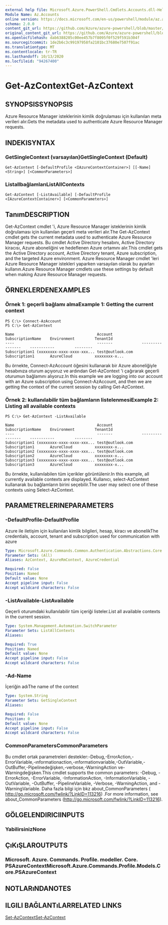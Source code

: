 ```yaml
---
external help file: Microsoft.Azure.PowerShell.Cmdlets.Accounts.dll-Help.xml
Module Name: Az.Accounts
online version: https://docs.microsoft.com/en-us/powershell/module/az.accounts/get-azcontext
schema: 2.0.0
content_git_url: https://github.com/Azure/azure-powershell/blob/master/src/Accounts/Accounts/help/Get-AzContext.md
original_content_git_url: https://github.com/Azure/azure-powershell/blob/master/src/Accounts/Accounts/help/Get-AzContext.md
ms.openlocfilehash: dab6388205c00ee457b7f8095f0f529f591b304f
ms.sourcegitcommit: 1de2b6c3c99197958fa2101bc37680e7507f91ac
ms.translationtype: MT
ms.contentlocale: tr-TR
ms.lasthandoff: 10/13/2020
ms.locfileid: "94267400"
---
```

# <span data-ttu-id="990a1-101">Get-AzContext</span><span class="sxs-lookup"><span data-stu-id="990a1-101">Get-AzContext</span></span>

## <span data-ttu-id="990a1-102">SYNOPSIS</span><span class="sxs-lookup"><span data-stu-id="990a1-102">SYNOPSIS</span></span>
<span data-ttu-id="990a1-103">Azure Resource Manager isteklerinin kimlik doğrulaması için kullanılan meta verileri alır.</span><span class="sxs-lookup"><span data-stu-id="990a1-103">Gets the metadata used to authenticate Azure Resource Manager requests.</span></span>

## <span data-ttu-id="990a1-104">INDEKI</span><span class="sxs-lookup"><span data-stu-id="990a1-104">SYNTAX</span></span>

### <span data-ttu-id="990a1-105">GetSingleContext (varsayılan)</span><span class="sxs-lookup"><span data-stu-id="990a1-105">GetSingleContext (Default)</span></span>
```
Get-AzContext [-DefaultProfile <IAzureContextContainer>] [[-Name] <String>] [<CommonParameters>]
```

### <span data-ttu-id="990a1-106">Listallbağlamları</span><span class="sxs-lookup"><span data-stu-id="990a1-106">ListAllContexts</span></span>
```
Get-AzContext [-ListAvailable] [-DefaultProfile <IAzureContextContainer>] [<CommonParameters>]
```

## <span data-ttu-id="990a1-107">Tanım</span><span class="sxs-lookup"><span data-stu-id="990a1-107">DESCRIPTION</span></span>
<span data-ttu-id="990a1-108">Get-AzContext cmdlet 'i, Azure Resource Manager isteklerinin kimlik doğrulaması için kullanılan geçerli meta verileri alır.</span><span class="sxs-lookup"><span data-stu-id="990a1-108">The Get-AzContext cmdlet gets the current metadata used to authenticate Azure Resource Manager requests.</span></span>
<span data-ttu-id="990a1-109">Bu cmdlet Active Directory hesabını, Active Directory kiracısı, Azure aboneliğini ve hedeflenen Azure ortamını alır.</span><span class="sxs-lookup"><span data-stu-id="990a1-109">This cmdlet gets the Active Directory account, Active Directory tenant, Azure subscription, and the targeted Azure environment.</span></span>
<span data-ttu-id="990a1-110">Azure Resource Manager cmdlet 'leri Azure Resource Manager istekleri yaparken varsayılan olarak bu ayarları kullanın.</span><span class="sxs-lookup"><span data-stu-id="990a1-110">Azure Resource Manager cmdlets use these settings by default when making Azure Resource Manager requests.</span></span>

## <span data-ttu-id="990a1-111">ÖRNEKLERDEN</span><span class="sxs-lookup"><span data-stu-id="990a1-111">EXAMPLES</span></span>

### <span data-ttu-id="990a1-112">Örnek 1: geçerli bağlamı alma</span><span class="sxs-lookup"><span data-stu-id="990a1-112">Example 1: Getting the current context</span></span>
```
PS C:\> Connect-AzAccount
PS C:\> Get-AzContext

Name                                     Account             SubscriptionName    Environment         TenantId
----                                     -------             ----------------    -----------         --------
Subscription1 (xxxxxxxx-xxxx-xxxx-xxx... test@outlook.com    Subscription1       AzureCloud          xxxxxxxx-x...
```

<span data-ttu-id="990a1-113">Bu örnekte, Connect-AzAccount öğesini kullanarak bir Azure aboneliğiyle hesabınıza oturum açıyoruz ve ardından Get-AzContext 'i çağırarak geçerli oturumun bağlamını alıyoruz.</span><span class="sxs-lookup"><span data-stu-id="990a1-113">In this example we are logging into our account with an Azure subscription using Connect-AzAccount, and then we are getting the context of the current session by calling Get-AzContext.</span></span>

### <span data-ttu-id="990a1-114">Örnek 2: kullanılabilir tüm bağlamların listelenmesi</span><span class="sxs-lookup"><span data-stu-id="990a1-114">Example 2: Listing all available contexts</span></span>
```
PS C:\> Get-AzContext -ListAvailable

Name                                     Account             SubscriptionName    Environment         TenantId
----                                     -------             ----------------    -----------         --------
Subscription1 (xxxxxxxx-xxxx-xxxx-xxx... test@outlook.com    Subscription1       AzureCloud          xxxxxxxx-x...
Subscription2 (xxxxxxxx-xxxx-xxxx-xxx... test@outlook.com    Subscription2       AzureCloud          xxxxxxxx-x...
Subscription3 (xxxxxxxx-xxxx-xxxx-xxx... test@outlook.com    Subscription3       AzureCloud          xxxxxxxx-x...
```

<span data-ttu-id="990a1-115">Bu örnekte, kullanılabilen tüm içerikler görüntülenir.</span><span class="sxs-lookup"><span data-stu-id="990a1-115">In this example, all currently available contexts are displayed.</span></span>  <span data-ttu-id="990a1-116">Kullanıcı, select-AzContext kullanarak bu bağlamların birini seçebilir.</span><span class="sxs-lookup"><span data-stu-id="990a1-116">The user may select one of these contexts using Select-AzContext.</span></span>

## <span data-ttu-id="990a1-117">PARAMETRELERINE</span><span class="sxs-lookup"><span data-stu-id="990a1-117">PARAMETERS</span></span>

### <span data-ttu-id="990a1-118">-DefaultProfile</span><span class="sxs-lookup"><span data-stu-id="990a1-118">-DefaultProfile</span></span>
<span data-ttu-id="990a1-119">Azure ile iletişim için kullanılan kimlik bilgileri, hesap, kiracı ve abonelik</span><span class="sxs-lookup"><span data-stu-id="990a1-119">The credentials, account, tenant and subscription used for communication with azure</span></span>

```yaml
Type: Microsoft.Azure.Commands.Common.Authentication.Abstractions.Core.IAzureContextContainer
Parameter Sets: (All)
Aliases: AzContext, AzureRmContext, AzureCredential

Required: False
Position: Named
Default value: None
Accept pipeline input: False
Accept wildcard characters: False
```

### <span data-ttu-id="990a1-120">-ListAvailable</span><span class="sxs-lookup"><span data-stu-id="990a1-120">-ListAvailable</span></span>
<span data-ttu-id="990a1-121">Geçerli oturumdaki kullanılabilir tüm içeriği listeler.</span><span class="sxs-lookup"><span data-stu-id="990a1-121">List all available contexts in the current session.</span></span>

```yaml
Type: System.Management.Automation.SwitchParameter
Parameter Sets: ListAllContexts
Aliases:

Required: True
Position: Named
Default value: None
Accept pipeline input: False
Accept wildcard characters: False
```

### <span data-ttu-id="990a1-122">-Ad</span><span class="sxs-lookup"><span data-stu-id="990a1-122">-Name</span></span>
<span data-ttu-id="990a1-123">İçeriğin adı</span><span class="sxs-lookup"><span data-stu-id="990a1-123">The name of the context</span></span>

```yaml
Type: System.String
Parameter Sets: GetSingleContext
Aliases:

Required: False
Position: 0
Default value: None
Accept pipeline input: False
Accept wildcard characters: False
```

### <span data-ttu-id="990a1-124">CommonParameters</span><span class="sxs-lookup"><span data-stu-id="990a1-124">CommonParameters</span></span>
<span data-ttu-id="990a1-125">Bu cmdlet ortak parametreleri destekler:-Debug,-ErrorAction,-ErrorVariable,-ınformationaction,-ınformationvariable,-OutVariable,-OutBuffer,-Pipelinedeğişken,-verbose,-WarningAction ve-Warningdeğişken.</span><span class="sxs-lookup"><span data-stu-id="990a1-125">This cmdlet supports the common parameters: -Debug, -ErrorAction, -ErrorVariable, -InformationAction, -InformationVariable, -OutVariable, -OutBuffer, -PipelineVariable, -Verbose, -WarningAction, and -WarningVariable.</span></span> <span data-ttu-id="990a1-126">Daha fazla bilgi için bkz about_CommonParameters ( http://go.microsoft.com/fwlink/?LinkID=113216) .</span><span class="sxs-lookup"><span data-stu-id="990a1-126">For more information, see about_CommonParameters (http://go.microsoft.com/fwlink/?LinkID=113216).</span></span>

## <span data-ttu-id="990a1-127">GÖLGELENDIRICI</span><span class="sxs-lookup"><span data-stu-id="990a1-127">INPUTS</span></span>

### <span data-ttu-id="990a1-128">Yabilirsiniz</span><span class="sxs-lookup"><span data-stu-id="990a1-128">None</span></span>

## <span data-ttu-id="990a1-129">ÇıKıŞLAR</span><span class="sxs-lookup"><span data-stu-id="990a1-129">OUTPUTS</span></span>

### <span data-ttu-id="990a1-130">Microsoft. Azure. Commands. Profile. modeller. Core. PSAzureContext</span><span class="sxs-lookup"><span data-stu-id="990a1-130">Microsoft.Azure.Commands.Profile.Models.Core.PSAzureContext</span></span>

## <span data-ttu-id="990a1-131">NOTLARıNDA</span><span class="sxs-lookup"><span data-stu-id="990a1-131">NOTES</span></span>

## <span data-ttu-id="990a1-132">ILGILI BAĞLANTıLAR</span><span class="sxs-lookup"><span data-stu-id="990a1-132">RELATED LINKS</span></span>

[<span data-ttu-id="990a1-133">Set-AzContext</span><span class="sxs-lookup"><span data-stu-id="990a1-133">Set-AzContext</span></span>](./Set-AzContext.md)


